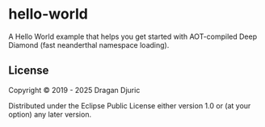 # hello-world

A Hello World example that helps you get started with AOT-compiled Deep Diamond (fast neanderthal namespace loading).

## License

Copyright © 2019 - 2025 Dragan Djuric

Distributed under the Eclipse Public License either version 1.0 or (at
your option) any later version.

